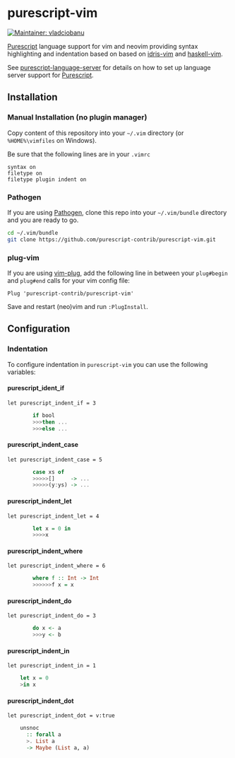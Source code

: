 # purescript-vim
[![Maintainer: vladciobanu](https://img.shields.io/badge/maintainer-vladciobanu-lightgrey.svg)](http://github.com/vladciobanu)

[Purescript][] language support for vim and neovim providing syntax highlighting and indentation based on based on [idris-vim][] and [haskell-vim][].

See [purescript-language-server][] for details on how to set up language server support for [Purescript][].

## Installation

### Manual Installation (no plugin manager)

Copy content of this repository into your `~/.vim` directory (or `%HOME%\vimfiles` on Windows).

Be sure that the following lines are in your `.vimrc`
```vim
syntax on
filetype on
filetype plugin indent on
```

### Pathogen

If you are using [Pathogen][], clone this repo into your `~/.vim/bundle` directory and you are ready to go.

```sh
cd ~/.vim/bundle
git clone https://github.com/purescript-contrib/purescript-vim.git
```
### plug-vim

If you are using [vim-plug][], add the following line in between your `plug#begin` and `plug#end` calls for your vim config file:

```vim
Plug 'purescript-contrib/purescript-vim'
```

Save and restart (neo)vim and run `:PlugInstall`.

## Configuration

### Indentation

To configure indentation in `purescript-vim` you can use the following variables:

#### purescript_ident_if

```vim
let purescript_indent_if = 3
```

```purescript
        if bool
        >>>then ...
        >>>else ...
```

#### purescript_indent_case

```vim
let purescript_indent_case = 5
```

```purescript
        case xs of
        >>>>>[]     -> ...
        >>>>>(y:ys) -> ...
```

#### purescript_indent_let

```vim
let purescript_indent_let = 4
```

```purescript
        let x = 0 in
        >>>>x
```

#### purescript_indent_where

```vim
let purescript_indent_where = 6
```

```purescript
        where f :: Int -> Int
        >>>>>>f x = x
```

#### purescript_indent_do

```vim
let purescript_indent_do = 3
```

```purescript
        do x <- a
        >>>y <- b
```

#### purescript_indent_in

```vim
let purescript_indent_in = 1
```

```purescript
	let x = 0
	>in x
```

#### purescript_indent_dot

```vim
let purescript_indent_dot = v:true
```

```purescript
	unsnoc
	  :: forall a
	  >. List a
	  -> Maybe (List a, a)
```

[Purescript]: http://www.purescript.org
[Pathogen]: https://github.com/tpope/vim-pathogen
[idris-vim]: https://github.com/idris-hackers/idris-vim
[haskell-vim]: https://github.com/raichoo/haskell-vim
[vim-plug]: https://github.com/junegunn/vim-plug
[purescript-language-server]: https://github.com/nwolverson/purescript-language-server#vimcoc
